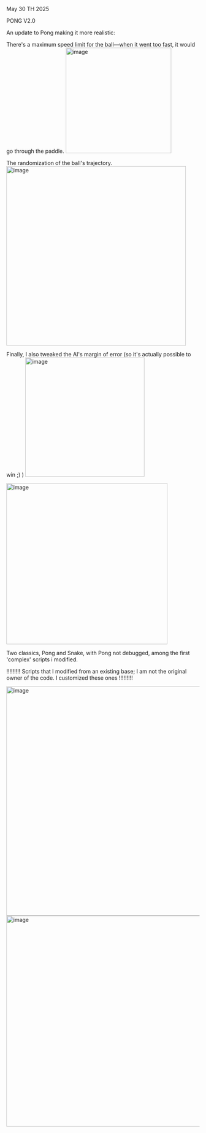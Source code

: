 May 30 TH 2025

PONG V2.0

An update to Pong making it more realistic: 

There's a maximum speed limit for the ball—when it went too fast, it would go through the paddle. 
<img width="275" alt="image" src="https://github.com/user-attachments/assets/cd482967-65b9-4409-bad9-af458451ffad" />

The randomization of the ball's trajectory.
<img width="468" alt="image" src="https://github.com/user-attachments/assets/2b06f97b-ee86-44b3-be3f-0ad4d21b6280" />

Finally, I also tweaked the AI's margin of error (so it's actually possible to win ;) )
<img width="311" alt="image" src="https://github.com/user-attachments/assets/49eaabf3-9026-473b-835a-1e0d4cbd0f04" />

<img width="420" alt="image" src="https://github.com/user-attachments/assets/4fe877a8-764a-4757-9f84-51109a877031" />


Two classics, Pong and Snake, with Pong not debugged, among the first 'complex' scripts i modified. 


!!!!!!!!! Scripts that I modified from an existing base; I am not the original owner of the code. I customized these ones !!!!!!!!!

<img width="598" alt="image" src="https://github.com/user-attachments/assets/c5ca1699-c907-41f3-921b-95169f338ced" />

<img width="550" alt="image" src="https://github.com/user-attachments/assets/b5e85b9f-d52d-436c-9a31-a0b7cd6ff2b4" />


